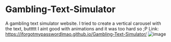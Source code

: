 # Gambling-Text-Simulator
A gambling text simulator website. I tried to create a vertical carousel with the text, buttttt I aint good with animations and it was too hard so ;P Link: <https://iforgotmypasswordlmao.github.io/Gambling-Text-Simulator/>
![image](https://github.com/user-attachments/assets/b55d6b40-3aa1-45c6-ba65-fa51256dd187)
